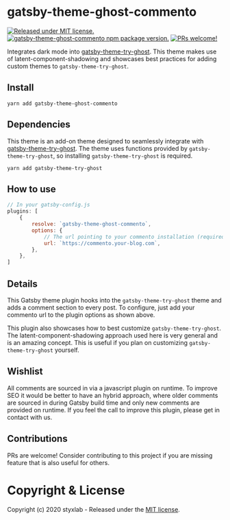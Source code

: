 # gatsby-theme-ghost-commento
[![Released under MIT license.](https://badgen.net/github/license/micromatch/micromatch)](https://github.com/styxlab/gatsby-theme-ghost-commento/blob/master/LICENSE)
[![gatsby-theme-ghost-commento npm package version.](https://badgen.net/npm/v/gatsby-theme-ghost-commento)](https://www.npmjs.org/package/gatsby-theme-ghost-commento)
[![PRs welcome!](https://img.shields.io/badge/PRs-welcome-brightgreen.svg)]()

Integrates dark mode into [gatsby-theme-try-ghost](https://github.com/styxlab/gatsby-theme-try-ghost/tree/master/packages/gatsby-theme-try-ghost). This theme makes use of latent-component-shadowing and showcases best practices for adding custom themes to `gatsby-theme-try-ghost`.

## Install

`yarn add gatsby-theme-ghost-commento`


## Dependencies

This theme is an add-on theme designed to seamlessly integrate with [gatsby-theme-try-ghost](https://github.com/styxlab/gatsby-theme-try-ghost/tree/master/packages/gatsby-theme-try-ghost). The theme uses functions provided by `gatsby-theme-try-ghost`, so installing `gatsby-theme-try-ghost` is required.

`yarn add gatsby-theme-try-ghost`

## How to use

```javascript
// In your gatsby-config.js
plugins: [
    {
        resolve: `gatsby-theme-ghost-commento`,
        options: {
            // The url pointing to your commento installation (required)
            url: `https://commento.your-blog.com`,
        },
    },
]
```

## Details

This Gatsby theme plugin hooks into the `gatsby-theme-try-ghost` theme and adds a comment section to every post. To configure, just add your commento url to the plugin options as shown above.

This plugin also showcases how to best customize `gatsby-theme-try-ghost`. The latent-component-shadowing approach used here is very general and is an amazing concept. This is useful if you plan on customizing `gatsby-theme-try-ghost` yourself.

## Wishlist

All comments are sourced in via a javascript plugin on runtime. To improve SEO it would be better to have an hybrid approach, where older comments are sourced in during Gatsby build time and only new comments are provided on runtime.  If you feel the call to improve this plugin, please get in contact with us.


## Contributions

PRs are welcome! Consider contributing to this project if you are missing feature that is also useful for others.


# Copyright & License

Copyright (c) 2020 styxlab - Released under the [MIT license](LICENSE).
